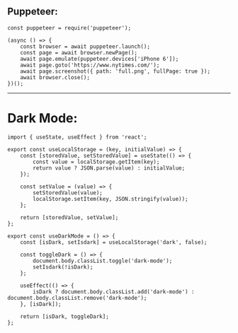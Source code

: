 Puppeteer:
----------

    const puppeteer = require('puppeteer');

    (async () => {
        const browser = await puppeteer.launch();
        const page = await browser.newPage();
        await page.emulate(puppeteer.devices['iPhone 6']);
        await page.goto('https://www.nytimes.com/');
        await page.screenshot({ path: 'full.png', fullPage: true });
        await browser.close();
    })();

------------------------------------------------------------------------

Dark Mode:
==========

    import { useState, useEffect } from 'react';

    export const useLocalStorage = (key, initialValue) => {
        const [storedValue, setStoredValue] = useState(() => {
            const value = localStorage.getItem(key);
            return value ? JSON.parse(value) : initialValue;
        });

        const setValue = (value) => {
            setStoredValue(value);
            localStorage.setItem(key, JSON.stringify(value));
        };

        return [storedValue, setValue];
    };

    export const useDarkMode = () => {
        const [isDark, setIsdark] = useLocalStorage('dark', false);

        const toggleDark = () => {
            document.body.classList.toggle('dark-mode');
            setIsdark(!isDark);
        };

        useEffect(() => {
            isDark ? document.body.classList.add('dark-mode') : document.body.classList.remove('dark-mode');
        }, [isDark]);

        return [isDark, toggleDark];
    };
